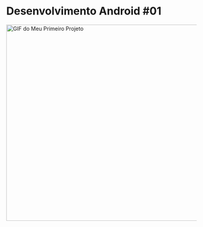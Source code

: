 # Desenvolvimento Android #01
<img src="https://i.imgur.com/gnLMBDi.gif" alt="GIF do Meu Primeiro Projeto" style="height: 520px;">
